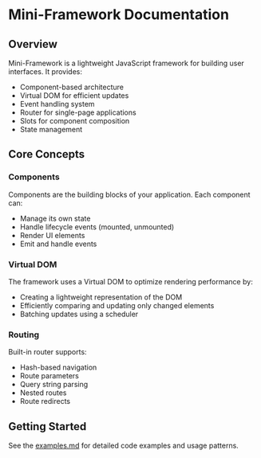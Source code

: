 # Mini-Framework Documentation

## Overview

Mini-Framework is a lightweight JavaScript framework for building user interfaces. It provides:

- Component-based architecture
- Virtual DOM for efficient updates
- Event handling system
- Router for single-page applications
- Slots for component composition
- State management

## Core Concepts

### Components

Components are the building blocks of your application. Each component can:
- Manage its own state
- Handle lifecycle events (mounted, unmounted)
- Render UI elements
- Emit and handle events

### Virtual DOM

The framework uses a Virtual DOM to optimize rendering performance by:
- Creating a lightweight representation of the DOM
- Efficiently comparing and updating only changed elements
- Batching updates using a scheduler

### Routing

Built-in router supports:
- Hash-based navigation
- Route parameters
- Query string parsing
- Nested routes
- Route redirects

## Getting Started

See the [examples.md](./examples.md) for detailed code examples and usage patterns.
